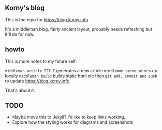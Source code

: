 ## Korny's blog

This is the repo for https://blog.korny.info

It's a middleman blog, fairly ancient layout, probably needs refreshing but
it'll do for now.

## howto

This is more notes to my future self:

`middleman article TITLE` generates a new article
`middleman serve` serves up locally
`middleman build` builds static html etc
then `git add, commit and push` to update https://blog.korny.info

That's about it.

## TODO

* Maybe move this to Jekyll? I'd like to keep links working...
* Explore how the styling works for diagrams and screenshots
